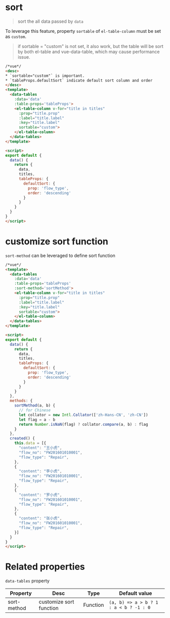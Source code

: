 # sort
> sort the all data passed by `data`

To leverage this feature,  property `sortable` of `el-table-column` must be set as `custom`.

> if sortable = "custom" is not set, it also work, but the table will be sort by both el-table and vue-data-table, which may cause performance issue.

```html
/*vue*/
<desc>
* `sortable="custom"` is important.
* `tableProps.defaultSort` indicate default sort column and order
</desc>
<template>
  <data-tables
    :data='data'
    :table-props='tableProps'>
    <el-table-column v-for="title in titles"
      :prop="title.prop"
      :label="title.label"
      :key="title.label"
      sortable="custom">
    </el-table-column>
  </data-tables>
</template>

<script>
export default {
  data() {
    return {
      data,
      titles,
      tableProps: {
        defaultSort: {
          prop: 'flow_type',
          order: 'descending'
        }
      }
    }
  }
}
</script>
```

# customize sort function
`sort-method` can be leveraged to define sort function

```html
/*vue*/
<template>
  <data-tables
    :data='data'
    :table-props='tableProps'
    :sort-method='sortMethod'>
    <el-table-column v-for="title in titles"
      :prop="title.prop"
      :label="title.label"
      :key="title.label"
      sortable="custom">
    </el-table-column>
  </data-tables>
</template>

<script>
export default {
  data() {
    return {
      data,
      titles,
      tableProps: {
        defaultSort: {
          prop: 'flow_type',
          order: 'descending'
        }
      }
    }
  },
  methods: {
    sortMethod(a, b) {
      // for Chinese
      let collator = new Intl.Collator(['zh-Hans-CN', 'zh-CN'])
      let flag = a - b
      return Number.isNaN(flag) ? collator.compare(a, b) : flag
    }
  },
  created() {
    this.data = [{
      "content": "王小虎",
      "flow_no": "FW201601010001",
      "flow_type": "Repair",
    },
    {
      "content": "李小虎",
      "flow_no": "FW201601010001",
      "flow_type": "Repair",
    },
    {
      "content": "罗小虎",
      "flow_no": "FW201601010001",
      "flow_type": "Repair",
    },
    {
      "content": "张小虎",
      "flow_no": "FW201601010001",
      "flow_type": "Repair",
    }]
  }
}
</script>
```
# Related properties

`data-tables` property

| Property   | Desc    | Type | Default value |
| ------------- | ------------- | --- | --- |
| sort-method  | customize sort function | Function | `(a, b) => a > b ? 1 : a < b ? -1 : 0` |
